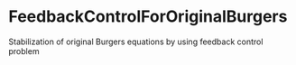 # FeedbackControlForOriginalBurgers
 Stabilization of original Burgers equations by using feedback control problem
